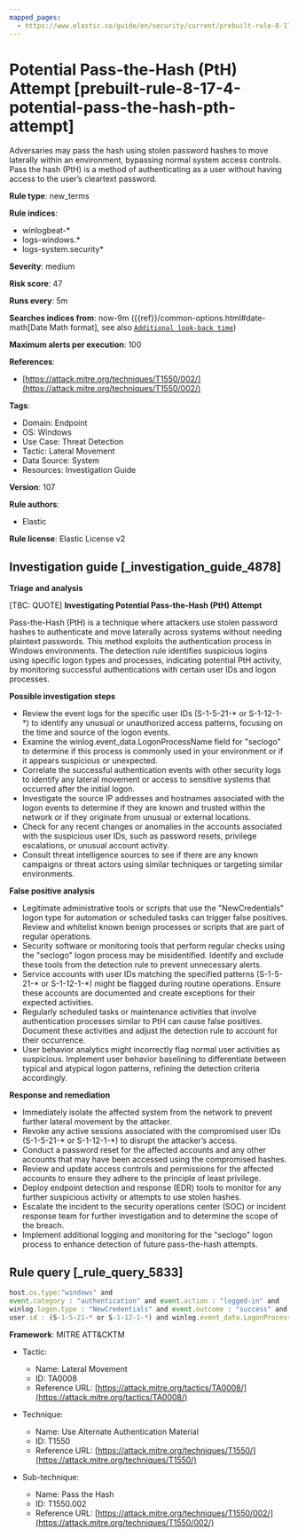 ```yaml
---
mapped_pages:
  - https://www.elastic.co/guide/en/security/current/prebuilt-rule-8-17-4-potential-pass-the-hash-pth-attempt.html
---
```


# Potential Pass-the-Hash (PtH) Attempt [prebuilt-rule-8-17-4-potential-pass-the-hash-pth-attempt]

Adversaries may pass the hash using stolen password hashes to move laterally within an environment, bypassing normal system access controls. Pass the hash (PtH) is a method of authenticating as a user without having access to the user’s cleartext password.

**Rule type**: new_terms

**Rule indices**:

* winlogbeat-*
* logs-windows.*
* logs-system.security*

**Severity**: medium

**Risk score**: 47

**Runs every**: 5m

**Searches indices from**: now-9m ({{ref}}/common-options.html#date-math[Date Math format], see also [`Additional look-back time`](docs-content://solutions/security/detect-and-alert/create-detection-rule.md#rule-schedule))

**Maximum alerts per execution**: 100

**References**:

* [https://attack.mitre.org/techniques/T1550/002/](https://attack.mitre.org/techniques/T1550/002/)

**Tags**:

* Domain: Endpoint
* OS: Windows
* Use Case: Threat Detection
* Tactic: Lateral Movement
* Data Source: System
* Resources: Investigation Guide

**Version**: 107

**Rule authors**:

* Elastic

**Rule license**: Elastic License v2

## Investigation guide [_investigation_guide_4878]

**Triage and analysis**

[TBC: QUOTE]
**Investigating Potential Pass-the-Hash (PtH) Attempt**

Pass-the-Hash (PtH) is a technique where attackers use stolen password hashes to authenticate and move laterally across systems without needing plaintext passwords. This method exploits the authentication process in Windows environments. The detection rule identifies suspicious logins using specific logon types and processes, indicating potential PtH activity, by monitoring successful authentications with certain user IDs and logon processes.

**Possible investigation steps**

* Review the event logs for the specific user IDs (S-1-5-21-* or S-1-12-1-*) to identify any unusual or unauthorized access patterns, focusing on the time and source of the logon events.
* Examine the winlog.event_data.LogonProcessName field for "seclogo" to determine if this process is commonly used in your environment or if it appears suspicious or unexpected.
* Correlate the successful authentication events with other security logs to identify any lateral movement or access to sensitive systems that occurred after the initial logon.
* Investigate the source IP addresses and hostnames associated with the logon events to determine if they are known and trusted within the network or if they originate from unusual or external locations.
* Check for any recent changes or anomalies in the accounts associated with the suspicious user IDs, such as password resets, privilege escalations, or unusual account activity.
* Consult threat intelligence sources to see if there are any known campaigns or threat actors using similar techniques or targeting similar environments.

**False positive analysis**

* Legitimate administrative tools or scripts that use the "NewCredentials" logon type for automation or scheduled tasks can trigger false positives. Review and whitelist known benign processes or scripts that are part of regular operations.
* Security software or monitoring tools that perform regular checks using the "seclogo" logon process may be misidentified. Identify and exclude these tools from the detection rule to prevent unnecessary alerts.
* Service accounts with user IDs matching the specified patterns (S-1-5-21-* or S-1-12-1-*) might be flagged during routine operations. Ensure these accounts are documented and create exceptions for their expected activities.
* Regularly scheduled tasks or maintenance activities that involve authentication processes similar to PtH can cause false positives. Document these activities and adjust the detection rule to account for their occurrence.
* User behavior analytics might incorrectly flag normal user activities as suspicious. Implement user behavior baselining to differentiate between typical and atypical logon patterns, refining the detection criteria accordingly.

**Response and remediation**

* Immediately isolate the affected system from the network to prevent further lateral movement by the attacker.
* Revoke any active sessions associated with the compromised user IDs (S-1-5-21-* or S-1-12-1-*) to disrupt the attacker’s access.
* Conduct a password reset for the affected accounts and any other accounts that may have been accessed using the compromised hashes.
* Review and update access controls and permissions for the affected accounts to ensure they adhere to the principle of least privilege.
* Deploy endpoint detection and response (EDR) tools to monitor for any further suspicious activity or attempts to use stolen hashes.
* Escalate the incident to the security operations center (SOC) or incident response team for further investigation and to determine the scope of the breach.
* Implement additional logging and monitoring for the "seclogo" logon process to enhance detection of future pass-the-hash attempts.


## Rule query [_rule_query_5833]

```js
host.os.type:"windows" and
event.category : "authentication" and event.action : "logged-in" and
winlog.logon.type : "NewCredentials" and event.outcome : "success" and
user.id : (S-1-5-21-* or S-1-12-1-*) and winlog.event_data.LogonProcessName : "seclogo"
```

**Framework**: MITRE ATT&CKTM

* Tactic:

    * Name: Lateral Movement
    * ID: TA0008
    * Reference URL: [https://attack.mitre.org/tactics/TA0008/](https://attack.mitre.org/tactics/TA0008/)

* Technique:

    * Name: Use Alternate Authentication Material
    * ID: T1550
    * Reference URL: [https://attack.mitre.org/techniques/T1550/](https://attack.mitre.org/techniques/T1550/)

* Sub-technique:

    * Name: Pass the Hash
    * ID: T1550.002
    * Reference URL: [https://attack.mitre.org/techniques/T1550/002/](https://attack.mitre.org/techniques/T1550/002/)



